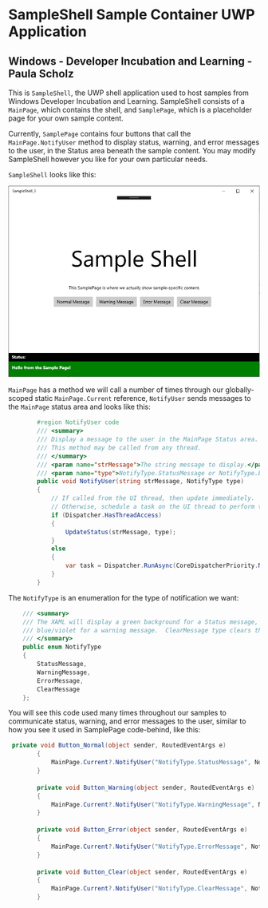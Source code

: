 # SampleShell Sample Container UWP Application

## Windows - Developer Incubation and Learning - Paula Scholz

This is `SampleShell`, the UWP shell application used to host samples from Windows Developer Incubation and Learning.  SampleShell consists of a `MainPage`, which contains the shell, and `SamplePage`, which is a placeholder page for your own sample content.  

Currently, `SamplePage` contains four buttons that call the `MainPage.NotifyUser` method to display status, warning, and error messages to the user, in the Status area beneath the sample content. You may modify SampleShell however you like for your own particular needs.

`SampleShell` looks like this:

![Sample Shell](/SampleShell_3/docimages/SampleShell_3.png "Sample Shell")


`MainPage` has a method we will call a number of times through our globally-scoped static `MainPage.Current` reference, `NotifyUser` sends messages to the `MainPage` status area and looks like this:

```c#
        #region NotifyUser code
        /// <summary>
        /// Display a message to the user in the MainPage Status area.
        /// This method may be called from any thread.
        /// </summary>
        /// <param name="strMessage">The string message to display.</param>
        /// <param name="type">NotifyType.StatusMessage or NotifyType.ErrorMessage</param>
        public void NotifyUser(string strMessage, NotifyType type)
        {
            // If called from the UI thread, then update immediately.
            // Otherwise, schedule a task on the UI thread to perform the update.
            if (Dispatcher.HasThreadAccess)
            {
                UpdateStatus(strMessage, type);
            }
            else
            {
                var task = Dispatcher.RunAsync(CoreDispatcherPriority.Normal, () => UpdateStatus(strMessage, type));
            }
        }
```

The `NotifyType` is an enumeration for the type of notification we want:

```c#
    /// <summary>
    /// The XAML will display a green background for a Status message, and a red background for an ErrorMessage,
    /// blue/violet for a warning message.  ClearMessage type clears the Status box and sets it to green.
    /// </summary>
    public enum NotifyType
    {
        StatusMessage,
        WarningMessage,
        ErrorMessage,
        ClearMessage
    };
```

You will see this code used many times throughout our samples to communicate status, warning, and error messages to the user, similar to how you see it used in SamplePage code-behind, like this:

```c#
 private void Button_Normal(object sender, RoutedEventArgs e)
        {
            MainPage.Current?.NotifyUser("NotifyType.StatusMessage", NotifyType.StatusMessage);
        }

        private void Button_Warning(object sender, RoutedEventArgs e)
        {
            MainPage.Current?.NotifyUser("NotifyType.WarningMessage", NotifyType.WarningMessage);
        }

        private void Button_Error(object sender, RoutedEventArgs e)
        {
            MainPage.Current?.NotifyUser("NotifyType.ErrorMessage", NotifyType.ErrorMessage);
        }

        private void Button_Clear(object sender, RoutedEventArgs e)
        {
            MainPage.Current?.NotifyUser("NotifyType.ClearMessage", NotifyType.ClearMessage);
        }
```